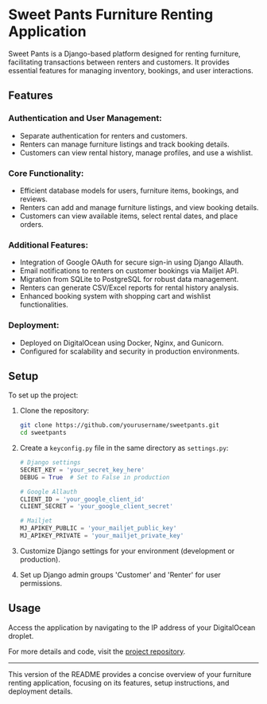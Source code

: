 
# Sweet Pants Furniture Renting Application

Sweet Pants is a Django-based platform designed for renting furniture, facilitating transactions between renters and customers. It provides essential features for managing inventory, bookings, and user interactions.

## Features

### Authentication and User Management:
- Separate authentication for renters and customers.
- Renters can manage furniture listings and track booking details.
- Customers can view rental history, manage profiles, and use a wishlist.

### Core Functionality:
- Efficient database models for users, furniture items, bookings, and reviews.
- Renters can add and manage furniture listings, and view booking details.
- Customers can view available items, select rental dates, and place orders.

### Additional Features:
- Integration of Google OAuth for secure sign-in using Django Allauth.
- Email notifications to renters on customer bookings via Mailjet API.
- Migration from SQLite to PostgreSQL for robust data management.
- Renters can generate CSV/Excel reports for rental history analysis.
- Enhanced booking system with shopping cart and wishlist functionalities.

### Deployment:
- Deployed on DigitalOcean using Docker, Nginx, and Gunicorn.
- Configured for scalability and security in production environments.

## Setup

To set up the project:

1. Clone the repository:
   ```bash
   git clone https://github.com/yourusername/sweetpants.git
   cd sweetpants
   ```

2. Create a `keyconfig.py` file in the same directory as `settings.py`:
   ```python
   # Django settings
   SECRET_KEY = 'your_secret_key_here'
   DEBUG = True  # Set to False in production

   # Google Allauth
   CLIENT_ID = 'your_google_client_id'
   CLIENT_SECRET = 'your_google_client_secret'

   # Mailjet
   MJ_APIKEY_PUBLIC = 'your_mailjet_public_key'
   MJ_APIKEY_PRIVATE = 'your_mailjet_private_key'
   ```

3. Customize Django settings for your environment (development or production).

4. Set up Django admin groups 'Customer' and 'Renter' for user permissions.

## Usage

Access the application by navigating to the IP address of your DigitalOcean droplet.

For more details and code, visit the [project repository](www.detrace.systems/ecommerce/).

---

This version of the README provides a concise overview of your furniture renting application, focusing on its features, setup instructions, and deployment details.
